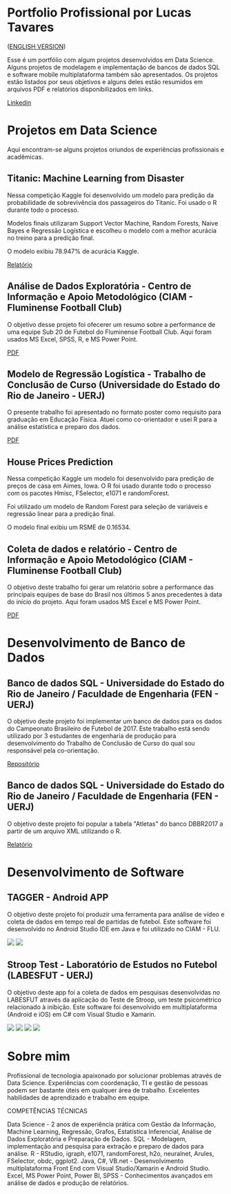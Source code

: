 # Portfolio Profissional por Lucas Tavares 
([ENGLISH VERSION](https://github.com/lucasgiutavares/Portfolio/blob/master/Port-BR.md))

Esse é um portfólio com algum projetos desenvolvidos em Data Science. Alguns projetos de modelagem e implementação de bancos de 
dados SQL e software mobile multiplataforma também são apresentados.
Os projetos estão listados por seus objetivos e alguns deles estão resumidos em arquivos PDF e relatórios disponibilizados em links.

[Linkedin](www.linkedin.com/in/lucas-tavares92)

# Projetos em Data Science

Aqui encontram-se alguns projetos oriundos de experiências profissionais e acadêmicas.

## Titanic: Machine Learning from Disaster

Nessa competição Kaggle foi desenvolvido um modelo para predição da probabilidade de sobrevivência dos passageiros do Titanic.
Foi usado o R durante todo o processo.

Modelos finais utilizaram Support Vector Machine, Random Forests, Naive Bayes e Regressão Logística e escolheu o modelo com a melhor 
acurácia no treino para a predição final.

O modelo exibiu 78.947% de acurácia Kaggle.

[Relatório](https://rawgit.com/lucasgiutavares/Portfolio/master/Titanic%20-%20Parte%201.html)

## Análise de Dados Exploratória - Centro de Informação e Apoio Metodológico (CIAM - Fluminense Football Club)

O objetivo desse projeto foi ofecerer um resumo sobre a performance de uma equipe Sub 20 de Futebol do Fluminense Football Club.
Aqui foram usados MS Excel, SPSS, R, e MS Power Point.

[PDF](https://www.dropbox.com/s/yxjkhofptt0eell/Relat%C3%B3rio%20TG%20S20.pdf?dl=0)

## Modelo de Regressão Logística - Trabalho de Conclusão de Curso (Universidade do Estado do Rio de Janeiro - UERJ)

O presente trabalho foi apresentado no formato poster como requisito para graduação em Educação Física.
Atuei como co-orientador e usei R para a análise estatística e preparo dos dados.

[PDF](https://www.dropbox.com/s/nlnviymo64mx1hw/Poster%20-%20Lucas%20Tavares.pdf?dl=0)


## House Prices Prediction

Nessa competição Kaggle um modelo foi desenvolvido para predição de preços de casa em Aimes, Iowa.
O R foi usado durante todo o processo com os pacotes Hmisc, FSelector, e1071 e randomForest.

Foi utilizado um modelo de Random Forest para seleção de variáveis e regressão linear para a predição final. 

O modelo final exibiu um RSME de 0.16534.

## Coleta de dados e relatório - Centro de Informação e Apoio Metodológico (CIAM - Fluminense Football Club)

O objetivo deste trabalho foi gerar um relatório sobre a performance das principais equipes de base do Brasil nos últimos 5 anos 
precedentes à data do início do projeto.
Aqui foram usados MS Excel e MS Power Point.

[PDF](https://www.dropbox.com/s/t0qz83mvttsaj2m/Relat%C3%B3rio%20Base%20Brasil.pdf?dl=0)

# Desenvolvimento de Banco de Dados

## Banco de dados SQL - Universidade do Estado do Rio de Janeiro / Faculdade de Engenharia (FEN - UERJ)

O objetivo deste projeto foi implementar um banco de dados para os dados do Campeonato Brasileiro de Futebol de 2017.
Este trabalho está sendo utilizado por 3 estudantes de engenharia de produção para desenvolvimento do Trabalho de Conclusão de Curso
do qual sou responsável pela co-orientação.

[Repositório](https://github.com/lucasgiutavares/lgtavares/commit/ebbea002121d807633bed75a274b0a34f0eeef68)

## Banco de dados SQL - Universidade do Estado do Rio de Janeiro / Faculdade de Engenharia (FEN - UERJ)

O objetivo deste projeto foi popular a tabela "Atletas" do banco DBBR2017 a partir de um arquivo XML utilizando o R.

[Relatório](https://rawgit.com/lucasgiutavares/lgtavares/master/Populating%20DB.html)

# Desenvolvimento de Software

## TAGGER - Android APP

O objetivo deste projeto foi produzir uma ferramenta para análise de vídeo e coleta de dados em tempo real de partidas de futebol.
Este software foi desenvolvido no Android Studio IDE em Java e foi utilizado no CIAM - FLU.

![](https://image.ibb.co/bF2z0e/Screenshot_2018_07_27_14_33_24.png) ![](https://image.ibb.co/dybj0e/Screenshot_2018_07_27_14_38_08.png)

## Stroop Test - Laboratório de Estudos no Futebol (LABESFUT - UERJ)

O objetivo deste app foi a coleta de dados em pesquisas desenvolvidas no LABESFUT através da aplicação do Teste de Stroop, um teste
psicométrico relacionado à inibição.
Este software foi desenvolvido em multiplataforma (Android e iOS) em C# com Visual Studio e Xamarin.

![](https://image.ibb.co/gvjvO9/Screenshot_2018_08_16_08_40_13.png) ![](https://image.ibb.co/cwEjGU/Screenshot_2018_08_16_08_40_33.png)
![](https://image.ibb.co/cE3BwU/Screenshot_2018_08_16_08_41_21.png)  ![](https://image.ibb.co/gzaPGU/Screenshot_2018_08_16_08_41_28.png)

# Sobre mim

Profissional de tecnologia apaixonado por solucionar problemas através de Data Science. Experiências com coordenação, TI e gestão de 
pessoas podem ser bastante úteis em qualquer área de trabalho. Excelentes habilidades de aprendizado e trabalho em equipe.

COMPETÊNCIAS TÉCNICAS

Data Science - 2 anos de experiência prática com Gestão da Informação, Machine Learning, Regressão, Grafos, Estatística Inferencial, 
Análise de Dados Exploratória e Preparação de Dados.
SQL - Modelagem, implementação and pesquisa para extração e preparo de dados para análise.
R - RStudio, igraph, e1071, randomForest, h2o, neuralnet, Arules, FSelector, obdc, ggplot2.
Java, C#, VB.net - Desenvolvimento multiplataforma Front End com Visual Studio/Xamarin e Android Studio.
Excel, MS Power Point, Power BI, SPSS - Conhecimentos avançados em análise de dados e produção de relatórios.
